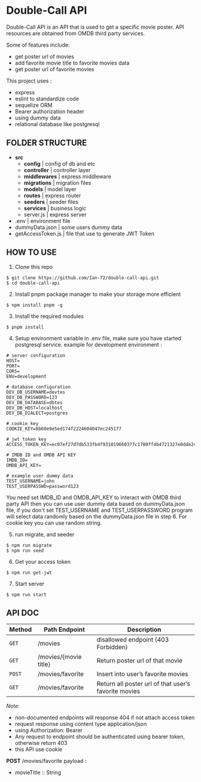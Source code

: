 # Double-Call API
Double-Call API is an API that is used to get a specific movie poster. API resources are obtained from OMDB third party services.

Some of features include:
- get poster url of movies
- add favorite movie title to favorite movies data
- get poster url of favorite movies 

This project uses :
- express
- eslint to standardize code
- sequelize ORM
- Bearer authorization header
- using dummy data
- relational database like postgresql

## FOLDER STRUCTURE
* **src**
  * **config** | config of db and etc
  * **controller** | controller layer
  * **middlewares** | express middleware
  * **migrations** | migration files
  * **models** | model layer
  * **routes** | express router
  * **seeders** | seeder files
  * **services** | business logic
  * server.js | express server
* .env | environment file
* dummyData.json | some users dummy data
* getAccessToken.js | file that use to generate JWT Token




## HOW TO USE
1. Clone this repo
  ```
  $ git clone https://github.com/Ian-72/double-call-api.git
  $ cd double-call-api
  ```

2. Install pnpm package manager to make your storage more efficient
  ```
  $ npm install pnpm -g
  ```

3. Install the required modules
  ```
  $ pnpm install
  ```

4. Setup environment variable in .env file, make sure you have started postgresql service. example for development environment :
  ```
  # server configuration
  HOST=
  PORT=
  CORS=
  ENV=development

  # database configuration
  DEV_DB_USERNAME=devtes
  DEV_DB_PASSWORD=123
  DEV_DB_DATABASE=dbtes
  DEV_DB_HOST=localhost
  DEV_DB_DIALECT=postgres

  # cookie key
  COOKIE_KEY=8b60e9e5ed174f2224604047ec245177

  # jwt token key
  ACCESS_TOKEN_KEY=ec07ef27d7db533fb4f931019660377c1780ff4b4721327e0dde244c7f9bf33082a9b67b56222c7ebf51c8494ca607283e4fd6fb3689092f9150a6e8eb2af8e1

  # IMDB ID and OMDB API KEY
  IMDB_ID=
  OMDB_API_KEY=

  # example user dummy data
  TEST_USERNAME=john
  TEST_USERPASSWD=password123
  ```

  You need set IMDB_ID and OMDB_API_KEY to interact with OMDB third party API then you can use user dummy data based on dummyData.json file, if you don't set TEST_USERNAME and TEST_USERPASSWORD program will select data randomly based on the dummyData.json file in step 6. For cookie key you can use random string.

5. run migrate, and seeder
  ```
  $ npm run migrate
  $ npm run seed
  ```

6. Get your access token
  ```
  $ npm run get-jwt
  ```

7. Start server
  ```
  $ npm run start
  ```



## API DOC

| Method        | Path Endpoint         | Description                                           |
| ------------- | --------------------- | ----------------------------------------------------- |
| `GET`         | /movies               | disallowed endpoint (403 Forbidden)                   |
| `GET`         | /movies/{movie title} | Return poster url of that movie                       |
| `POST`        | /movies/favorite      | Insert into user’s favorite movies                    |
| `GET`         | /movies/favorite      | Return all poster url of that user’s favorite movies  |


*Note:*
- non-documented endpoints will response 404 if not attach access token
- request response using content type application/json
- using Authorization: Bearer
- Any request to endpoint should be authenticated using bearer token, otherwise return 403
- this API use cookie


**POST** /movies/favorite
payload :
- movieTitle :: String
